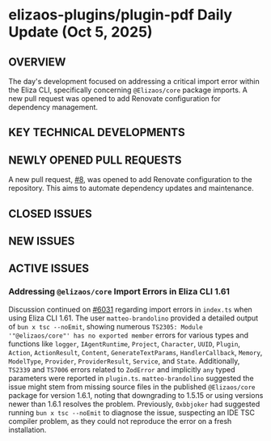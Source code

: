 # elizaos-plugins/plugin-pdf Daily Update (Oct 5, 2025)
## OVERVIEW 
The day's development focused on addressing a critical import error within the Eliza CLI, specifically concerning `@Elizaos/core` package imports. A new pull request was opened to add Renovate configuration for dependency management.

## KEY TECHNICAL DEVELOPMENTS

## NEWLY OPENED PULL REQUESTS
A new pull request, [#8](https://github.com/elizaos-plugins/plugin-pdf/pull/8), was opened to add Renovate configuration to the repository. This aims to automate dependency updates and maintenance.

## CLOSED ISSUES

## NEW ISSUES

## ACTIVE ISSUES

### Addressing `@elizaos/core` Import Errors in Eliza CLI 1.61
Discussion continued on [#6031](https://github.com/elizaos-plugins/plugin-pdf/issues/6031) regarding import errors in `index.ts` when using Eliza CLI 1.61. The user `matteo-brandolino` provided a detailed output of `bun x tsc --noEmit`, showing numerous `TS2305: Module '"@elizaos/core"' has no exported member` errors for various types and functions like `logger`, `IAgentRuntime`, `Project`, `Character`, `UUID`, `Plugin`, `Action`, `ActionResult`, `Content`, `GenerateTextParams`, `HandlerCallback`, `Memory`, `ModelType`, `Provider`, `ProviderResult`, `Service`, and `State`. Additionally, `TS2339` and `TS7006` errors related to `ZodError` and implicitly `any` typed parameters were reported in `plugin.ts`. `matteo-brandolino` suggested the issue might stem from missing source files in the published `@Elizaos/core` package for version 1.6.1, noting that downgrading to 1.5.15 or using versions newer than 1.6.1 resolves the problem. Previously, `0xbbjoker` had suggested running `bun x tsc --noEmit` to diagnose the issue, suspecting an IDE TSC compiler problem, as they could not reproduce the error on a fresh installation.